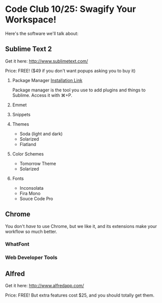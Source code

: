 Code Club 10/25: Swagify Your Workspace!
========================================

Here's the software we'll talk about:

## Sublime Text 2

Get it here: http://www.sublimetext.com/

Price: FREE! ($49 if you don't want popups asking you to buy it)

1.  Package Manager 
    [Installation Link](https://sublime.wbond.net/installation#st2)

    Package manager is the tool you use to add plugins and things to Sublime. Access it with ⌘+P.

2.  Emmet

3.  Snippets

4.  Themes
    - Soda (light and dark)
    - Solarized
    - Flatland

5.  Color Schemes
    - Tomorrow Theme
    - Solarized

6.  Fonts
    - Inconsolata
    - Fira Mono
    - Souce Code Pro




## Chrome

You don't *have* to use Chrome, but we like it, and its extensions make your workflow so much better.

### WhatFont

### Web Developer Tools


## Alfred

Get it here: http://www.alfredapp.com/

Price: FREE! But extra features cost $25, and you should totally get them.